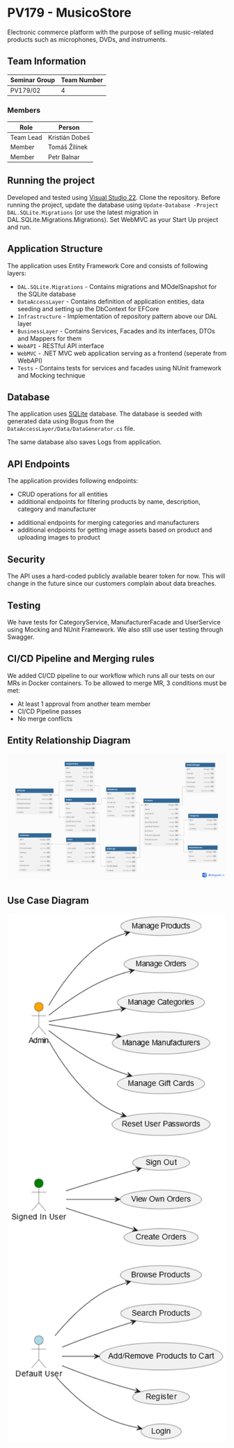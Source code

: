 # PV179 - MusicoStore
Electronic commerce platform with the purpose of selling music-related products such as microphones, DVDs, and instruments.

## Team Information

| Seminar Group | Team Number  |
|---------------|--------------|
| PV179/02      | 4            |

### Members

| Role           | Person           |
|----------------|------------------|
|Team Lead       | Kristián Dobeš   |
|Member          | Tomáš Žilínek    |
|Member          | Petr Balnar      |

## Running the project
Developed and tested using [Visual Studio 22](https://visualstudio.microsoft.com/). Clone the repository. Before running the project, update the database using `Update-Database -Project DAL.SQLite.Migrations` (or use the latest migration in DAL.SQLite.Migrations.Migrations).  Set WebMVC as your Start Up project and run.
<!-- Right click on `Solution` and go to `Properties` -> `Startup Project`, select `Multiple startup projects:` and set `WebAPI` and `WebMVC` `Action` to `Start`. Now run in Visual Studio. -->

<!-- Alternatively, open command line in WebAPI folder and run using 'dotnet run', then in Visual Studio set WebMVC as Startup Project and run it. -->

<!-- ### Running API or MVC separately
If you want tu run API or MVC running separately (i.e. API running without MVC running and vice versa), set `WebAPI` (or `WebMVC`) as your 'Startup Project' in Visual Studio and run.

Alternatively you can build the project using comand `dotnet build MusicoStoreT4.sln`. Then run the exe program in WebAPI/bin/{Debug or Release}/WebAPI.exe

After this the API will be running in the background and you can interact with it through a Swagger webpage that will start in your default browser on app start. Or if you started MVC, you can login/register and explore Web Interface (however there will be no images for products as API is not running). -->

## Application Structure

The application uses Entity Framework Core and consists of following layers:

- `DAL.SQLite.Migrations` - Contains migrations and MOdelSnapshot for the SQLite database
- `DataAccessLayer` - Contains definition of application entities, data seeding and setting up the DbContext for EFCore
- `Infrastructure` - Implementation of repository pattern above our DAL layer
- `BusinessLayer` - Contains Services, Facades and its interfaces, DTOs and Mappers for them  
- `WebAPI` - RESTful API interface
- `WebMVC` - .NET MVC web application serving as a frontend (seperate from WebAPI)
- `Tests` - Contains tests for services and facades using NUnit framework and Mocking technique 

## Database
The application uses [SQLite](https://www.sqlite.org/) database. The database is seeded with generated data using Bogus from the `DataAccessLayer/Data/DataGenerator.cs` file.

The same database also saves Logs from application.
## API Endpoints

The application provides following endpoints:
- CRUD operations for all entities
- additional endpoints for filtering products by name, description, category and manufacturer
<!-- - additional endpoints for easier analysis of the store (i.e. top selling product, customers divided into segments, etc.) -->
- additional endpoints for merging categories and manufacturers
- additional endpoints for getting image assets based on product and uploading images to product

## Security
The API uses a hard-coded publicly available bearer token for now. This will change in the future since our customers complain about data breaches.

## Testing
We have tests for CategoryService, ManufacturerFacade and UserService using Mocking and NUnit Framework. We also still use user testing through Swagger.

## CI/CD Pipeline and Merging rules
We added CI/CD pipeline to our workflow which runs all our tests on our MRs in Docker containers. To be allowed to merge MR, 3 conditions must be met:
- At least 1 approval from another team member
- CI/CD Pipeline passes
- No merge conflicts

## Entity Relationship Diagram
<p align="center">
    <img src="doc/ERD.png" alt="ERD" width="800"/>
</p>

## Use Case Diagram

<p align="center">
    <img src="doc/UseCaseDiagram.png" alt="UseCaseDiagram" width="500"/>
</p>